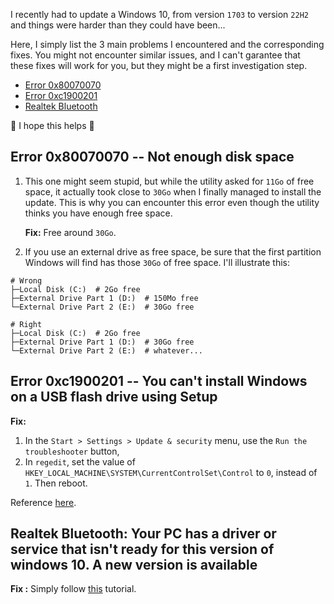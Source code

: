 I recently had to update a Windows 10, from version `1703` to version `22H2` and things were harder than they could have been...

Here, I simply list the 3 main problems I encountered and the corresponding fixes. You might not encounter similar issues, and I can't garantee that these fixes will work for you, but they might be a first investigation step.

- [Error 0x80070070](#error-0x80070070----not-enough-disk-space)
- [Error 0xc1900201](#error-0xc1900201----you-cant-install-windows-on-a-usb-flash-drive-using-setup)
- [Realtek Bluetooth](#realtek-bluetooth-your-pc-has-a-driver-or-service-that-isnt-ready-for-this-version-of-windows-10.-a-new-version-is-available)

🙏 I hope this helps 🙏

## Error 0x80070070 -- Not enough disk space

1) This one might seem stupid, but while the utility asked for `11Go` of free space, it actually took close to `30Go` when I finally managed to install the update. This is why you can encounter this error even though the utility thinks you have enough free space.

    **Fix:** Free around `30Go`.

2) If you use an external drive as free space, be sure that the first partition Windows will find has those `30Go` of free space. I'll illustrate this:
```
# Wrong
├─Local Disk (C:)  # 2Go free
├─External Drive Part 1 (D:)  # 150Mo free
└─External Drive Part 2 (E:)  # 30Go free

# Right
├─Local Disk (C:)  # 2Go free
├─External Drive Part 1 (D:)  # 30Go free
└─External Drive Part 2 (E:)  # whatever...

```

## Error 0xc1900201 -- You can't install Windows on a USB flash drive using Setup

**Fix:**
1) In the `Start > Settings > Update & security` menu, use the `Run the troubleshooter` button,
2) In `regedit`, set the value of `HKEY_LOCAL_MACHINE\SYSTEM\CurrentControlSet\Control` to `0`, instead of `1`. Then reboot.

Reference [here](https://answers.microsoft.com/en-us/windows/forum/all/you-cant-install-windows-on-a-usb-flash-drive/003a982e-aa32-49ad-8bf5-e7e83d488c63).

## Realtek Bluetooth: Your PC has a driver or service that isn't ready for this version of windows 10. A new version is available

**Fix :** Simply follow [this](https://support.microsoft.com/en-us/topic/updating-to-a-new-version-of-windows-10-on-devices-with-some-driver-versions-for-realtek-bluetooth-radios-059c426a-755f-b88c-5c34-e0d1ecccf9c1) tutorial.

